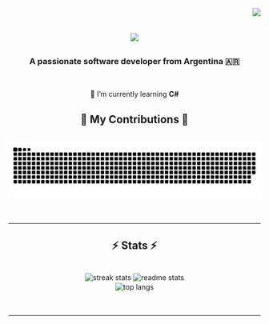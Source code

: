 <img align="right" src="https://visitor-badge.imlete.cn/?id=github.srlicht.srlicht&labelColor=000000&color=9f4bff" />

<h1 align="center">
    <img src="https://readme-typing-svg.demolab.com?font=Rajdhani&size=40&duration=2000&pause=1000&color=9745F5&vCenter=true&width=500&height=70&lines=Hi+There+%F0%9F%91%8B;Im+SrLicht;I+Break+things+for+fun" />
</h1>
<h3 align="center">A passionate software developer from Argentina 🇦🇷</h3>
<br/>

<div align="center">
 
 🌱 I’m currently learning **C#**
 </div>

<div align="center">
  <h2>🐍 My Contributions 🐍</h2>
  <br>
  <img alt="snake eating my contributions" src="https://raw.githubusercontent.com/SrLicht/SrLicht/output/github-contribution-grid-snake-dark.svg" />
  <br/><br/><br/>
</div>
<hr/>

<h2 align="center">⚡ Stats ⚡</h2>
<br>
<div align=center>
  <img width=390 src="https://streak-stats.demolab.com?user=SrLicht&theme=midnight-purple&border_radius=10&date_format=j%2Fn%5B%2FY%5D" alt="streak stats"/>
  <img width=365 src="https://github-readme-stats-salesp07.vercel.app/api?username=srlicht&count_private=true&show_icons=true&theme=midnight-purple&rank_icon=github&border_radius=10" alt="readme stats" />
  <br/>
  <img width=325 align="center" src="https://github-readme-stats.vercel.app/api/top-langs/?username=srlicht&hide=HTML&langs_count=8&layout=compact&theme=midnight-purple&border_radius=10&size_weight=0.5&count_weight=0.5&exclude_repo=github-readme-stats" alt="top langs" />
</div>
<br/><br/>
<hr/>
<br/>
<!--
**SrLicht/SrLicht** is a ✨ _special_ ✨ repository because its `README.md` (this file) appears on your GitHub profile.

Here are some ideas to get you started:

- 🔭 I’m currently working on ...
- 🌱 I’m currently learning ...
- 👯 I’m looking to collaborate on ...
- 🤔 I’m looking for help with ...
- 💬 Ask me about ...
- 📫 How to reach me: ...
- 😄 Pronouns: ...
- ⚡ Fun fact: ...
-->
